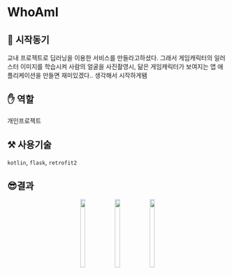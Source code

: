 # WhoAmI
## 📝 시작동기

교내 프로젝트로 딥러닝을 이용한 서비스를 만들라고하셨다.
그래서 게임캐릭터의 일러스터 이미지를 학습시켜 사람의 얼굴을 사진촬영시, 닮은 게임캐릭터가 보여지는 앱 애플리케이션을 만들면 재미있겠다..
생각해서 시작하게됌

## ✋ 역할

개인프로젝트


## ⚒️ 사용기술

`kotlin`, `flask`, `retrofit2`


## 😎결과
<p align="center">
<img src = "https://user-images.githubusercontent.com/83321146/208093907-f31ca871-df32-41d3-94d9-884b5670acd4.png" width="15%" height="20%">
<img src = "https://user-images.githubusercontent.com/83321146/208093915-53078d4d-7a65-47ff-85e0-60d45220eb99.png" width="15%" height="20%">
<img src = "https://user-images.githubusercontent.com/83321146/208093922-31796db8-fbc7-409b-a9dd-864bbc0342f7.png" width="15%" height="20%">
</p>
